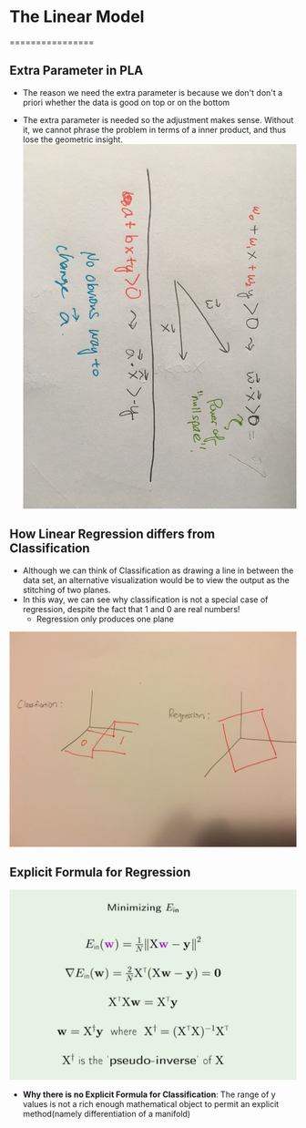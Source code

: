 # The Linear Model
================

## Extra Parameter in PLA
* The reason we need the extra parameter is because we don't don't a priori whether the data is good on top or on the bottom

* The extra parameter is needed so the adjustment makes sense. Without it, we cannot phrase the problem in terms of a inner product, and thus lose the geometric insight.
![geo intuition](geo-picture.jpeg)

## How Linear Regression differs from Classification
* Although we can think of Classification as drawing a line in between the data set, an alternative visualization would be to view the output as the stitching of two planes. 
* In this way, we can see why classification is not a special case of regression, despite the fact that 1 and 0 are real numbers! 
	* Regression only produces one plane

![reg-class](regression-classification.jpeg)

## Explicit Formula for Regression

![lin reg](linear-regression.PNG)

* **Why there is no Explicit Formula for Classification**: The range of y values is not a rich enough mathematical object to permit an explicit method(namely differentiation of a manifold)
